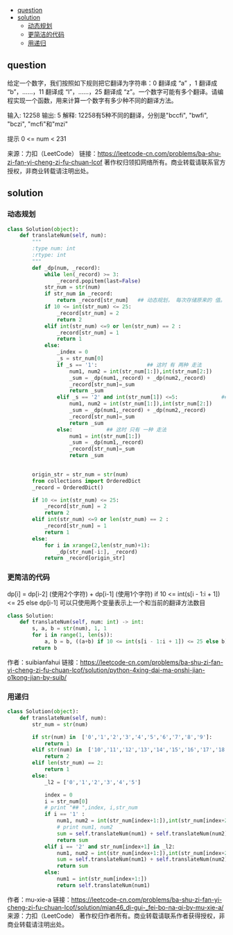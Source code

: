 <!-- TOC -->

- [question](#question)
- [solution](#solution)
    - [动态规划](#%E5%8A%A8%E6%80%81%E8%A7%84%E5%88%92)
    - [更简洁的代码](#%E6%9B%B4%E7%AE%80%E6%B4%81%E7%9A%84%E4%BB%A3%E7%A0%81)
    - [用递归](#%E7%94%A8%E9%80%92%E5%BD%92)

<!-- /TOC -->

## question

给定一个数字，我们按照如下规则把它翻译为字符串：0 翻译成 “a” ，1 翻译成 “b”，……，11 翻译成 “l”，……，25 翻译成 “z”。一个数字可能有多个翻译。请编程实现一个函数，用来计算一个数字有多少种不同的翻译方法。


输入: 12258
输出: 5
解释: 12258有5种不同的翻译，分别是"bccfi", "bwfi", "bczi", "mcfi"和"mzi"
 

提示
0 <= num < 231


来源：力扣（LeetCode）
链接：https://leetcode-cn.com/problems/ba-shu-zi-fan-yi-cheng-zi-fu-chuan-lcof
著作权归领扣网络所有。商业转载请联系官方授权，非商业转载请注明出处。

## solution

### 动态规划

```py
class Solution(object):
    def translateNum(self, num):
        """
        :type num: int
        :rtype: int
        """
        def _dp(num, _record):
            while len(_record) >= 3:
                _record.popitem(last=False)
            str_num = str(num)
            if str_num in _record:
                return _record[str_num]   ## 动态规划， 每次存储原来的 值。,  每次最多 需要 前两个。
            if 10 <= int(str_num) <= 25:
                _record[str_num] = 2
                return 2
            elif int(str_num) <=9 or len(str_num) == 2 :
                _record[str_num] = 1
                return 1
            else:
                _index = 0
                _s = str_num[0]
                if _s == '1':                ## 这时 有 两种 走法
                    num1, num2 = int(str_num[1:]),int(str_num[2:])
                    _sum = _dp(num1,_record) + _dp(num2,_record) 
                    _record[str_num]=_sum
                    return _sum
                elif _s == '2' and int(str_num[1]) <=5:              ## 这时 有 两种 走法
                    num1, num2 = int(str_num[1:]),int(str_num[2:])
                    _sum = _dp(num1,_record) + _dp(num2,_record) 
                    _record[str_num]=_sum
                    return _sum
                else:           ## 这时 只有 一种 走法
                    num1 = int(str_num[1:])  
                    _sum = _dp(num1,_record) 
                    _record[str_num]=_sum
                    return _sum
            

        origin_str = str_num = str(num)
        from collections import OrderedDict
        _record = OrderedDict()

        if 10 <= int(str_num) <= 25:
            _record[str_num] = 2
            return 2
        elif int(str_num) <=9 or len(str_num) == 2 :
            _record[str_num] = 1
            return 1
        else:
            for i in xrange(2,len(str_num)+1):
                _dp(str_num[-i:], _record)
            return _record[origin_str]
```

### 更简洁的代码
dp[i] = dp[i-2] (使用2个字符) + dp[i-1] (使用1个字符) if 10 <= int(s[i - 1:i + 1]) <= 25 else dp[i-1]
可以只使用两个变量表示上一个和当前的翻译方法数目

```py
class Solution:
    def translateNum(self, num: int) -> int:
        s, a, b = str(num), 1, 1
        for i in range(1, len(s)):
            a, b = b, ((a+b) if 10 <= int(s[i - 1:i + 1]) <= 25 else b)
        return b
```
作者：suibianfahui
链接：https://leetcode-cn.com/problems/ba-shu-zi-fan-yi-cheng-zi-fu-chuan-lcof/solution/python-4xing-dai-ma-onshi-jian-o1kong-jian-by-suib/

### 用递归
```py
class Solution(object):
    def translateNum(self, num):
        str_num = str(num)

        if str(num) in  ['0','1','2','3','4','5','6','7','8','9']:
            return 1
        elif str(num) in  ['10','11','12','13','14','15','16','17','18','19','20','21','22','23','24','25']:
            return 2
        elif len(str_num) == 2:
            return 1
        else:
            _l2 = ['0','1','2','3','4','5']

            index = 0
            i = str_num[0]
            # print "## ",index, i,str_num
            if i == '1' :
                num1, num2 = int(str_num[index+1:]),int(str_num[index+2:])
                # print num1, num2
                sum = self.translateNum(num1) + self.translateNum(num2)
                return sum
            elif i == '2' and str_num[index+1] in _l2:
                num1, num2 = int(str_num[index+1:]),int(str_num[index+2:])
                sum = self.translateNum(num1) + self.translateNum(num2)
                return sum
            else:
                num1 = int(str_num[index+1:])
                return self.translateNum(num1) 
```

作者：mu-xie-a
链接：https://leetcode-cn.com/problems/ba-shu-zi-fan-yi-cheng-zi-fu-chuan-lcof/solution/mian46_di-gui-_fei-bo-na-qi-by-mu-xie-a/
来源：力扣（LeetCode）
著作权归作者所有。商业转载请联系作者获得授权，非商业转载请注明出处。